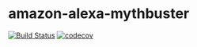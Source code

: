 # amazon-alexa-mythbuster

[![Build Status](https://travis-ci.org/dezson/amazon-alexa-mythbuster.svg?branch=master)](https://travis-ci.org/dezson/amazon-alexa-mythbuster)
[![codecov](https://codecov.io/gh/dezson/amazon-alexa-mythbuster/branch/master/graph/badge.svg)](https://codecov.io/gh/dezson/amazon-alexa-mythbuster)
